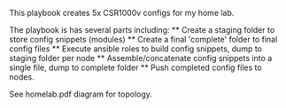 This playbook creates 5x CSR1000v configs for my home lab. 

The playbook is has several parts including:
** Create a staging folder to store config snippets (modules)
** Create a final 'complete' folder to final config files
** Execute ansible roles to build config snippets, dump to staging folder per node
** Assemble/concatenate config snippets into a single file, dump to complete folder
** Push completed config files to nodes.

See homelab.pdf diagram for topology.
